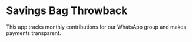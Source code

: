 # Savings Bag Throwback

This app tracks monthly contributions for our WhatsApp group and makes payments transparent.
